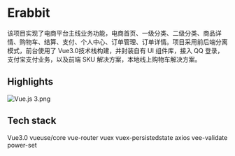 # Erabbit

该项目实现了电商平台主线业务功能，电商首页、一级分类、二级分类、商品详情、购物车、结算、支付、个人中心、订单管理、订单详情。项目采用前后端分离模式，前台使用了 Vue3.0技术栈构建，并封装自有 UI 组件库，接入 QQ 登录，支付宝支付业务，以及前端 SKU 解决方案，本地线上购物车解决方案。

## Highlights

![Vue.js 3.png](https://s2.loli.net/2022/09/16/4Z5UcRkHQeMLzgn.png)
## Tech stack

Vue3.0 
vueuse/core 
vue-router 
vuex 
vuex-persistedstate 
axios 
vee-validate 
power-set
